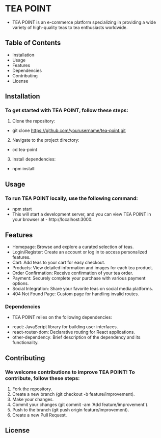 # TEA POINT

- TEA POINT is an e-commerce platform specializing in providing a wide variety of high-quality teas to tea enthusiasts worldwide.

## Table of Contents

- Installation
- Usage
- Features
- Dependencies
- Contributing
- License

## Installation

### To get started with TEA POINT, follow these steps:

1. Clone the repository:

- git clone https://github.com/yourusername/tea-point.git

2. Navigate to the project directory:

- cd tea-point

3. Install dependencies:

- npm install

## Usage

### To run TEA POINT locally, use the following command:

- npm start
- This will start a development server, and you can view TEA POINT in your browser at - http://localhost:3000.

## Features

- Homepage: Browse and explore a curated selection of teas.
- Login/Register: Create an account or log in to access personalized features.
- Cart: Add teas to your cart for easy checkout.
- Products: View detailed information and images for each tea product.
- Order Confirmation: Receive confirmation of your tea order.
- Payment: Securely complete your purchase with various payment options.
- Social Integration: Share your favorite teas on social media platforms.
- 404 Not Found Page: Custom page for handling invalid routes.

### Dependencies

- TEA POINT relies on the following dependencies:

* react: JavaScript library for building user interfaces.
* react-router-dom: Declarative routing for React applications.
* other-dependency: Brief description of the dependency and its functionality.

## Contributing

### We welcome contributions to improve TEA POINT! To contribute, follow these steps:

1. Fork the repository.
2. Create a new branch (git checkout -b feature/improvement).
3. Make your changes.
4. Commit your changes (git commit -am 'Add feature/improvement').
5. Push to the branch (git push origin feature/improvement).
6. Create a new Pull Request.

## License
